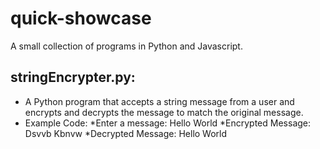 # quick-showcase

A small collection of programs in Python and Javascript.

stringEncrypter.py:
---------------------------
* A Python program that accepts a string message from a user and encrypts and decrypts the message to match the original message.
* Example Code:
  *Enter a message: Hello World
  *Encrypted Message: Dsvvb Kbnvw
  *Decrypted Message: Hello World
